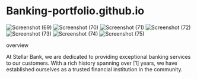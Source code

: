 # Banking-portfolio.github.io
![Screenshot (69)](https://github.com/SuryaNaik14/Banking-portfolio.github.io/assets/153983505/3e92f171-413a-4b6f-baad-9a16cbce1905)
![Screenshot (70)](https://github.com/SuryaNaik14/Banking-portfolio.github.io/assets/153983505/0609cfa8-4c0c-4c57-9e60-21fc4dbcab02)
![Screenshot (71)](https://github.com/SuryaNaik14/Banking-portfolio.github.io/assets/153983505/302ea889-dc52-47ef-8032-a0d136e9eb0c)
![Screenshot (72)](https://github.com/SuryaNaik14/Banking-portfolio.github.io/assets/153983505/71ab994f-d77e-4d00-a532-aec769da2fc1)
![Screenshot (73)](https://github.com/SuryaNaik14/Banking-portfolio.github.io/assets/153983505/e903822d-1554-4e70-b2c1-7a293eb8deea)
![Screenshot (74)](https://github.com/SuryaNaik14/Banking-portfolio.github.io/assets/153983505/0270ed83-2c6f-4f24-903c-420125fc8cb5)
![Screenshot (75)](https://github.com/SuryaNaik14/Banking-portfolio.github.io/assets/153983505/05088ff5-101e-4382-8cc9-b217cabf147e)


overview

At Stellar Bank, we are dedicated to providing exceptional banking services to our customers. With a rich history spanning over [1] years, we have established ourselves as a trusted financial institution in the community.

